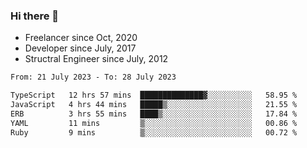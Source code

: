 ### Hi there 👋

- Freelancer since Oct, 2020
- Developer since July, 2017
- Structral Engineer since July, 2012

<!--START_SECTION:waka-->

```txt
From: 21 July 2023 - To: 28 July 2023

TypeScript   12 hrs 57 mins  ██████████████▓░░░░░░░░░░   58.95 %
JavaScript   4 hrs 44 mins   █████▒░░░░░░░░░░░░░░░░░░░   21.55 %
ERB          3 hrs 55 mins   ████▒░░░░░░░░░░░░░░░░░░░░   17.84 %
YAML         11 mins         ▒░░░░░░░░░░░░░░░░░░░░░░░░   00.86 %
Ruby         9 mins          ▒░░░░░░░░░░░░░░░░░░░░░░░░   00.72 %
```

<!--END_SECTION:waka-->

